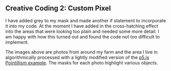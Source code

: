 ## Creative Coding 2: Custom Pixel

I have added grey to my mask and made another if statement to incorporate it into my code. At the moment I have added in the cross-hatching effect into the areas that were looking too plain and needed some more detail. I am happy with how this turned out and found the code not too difficult to implement.

The images above are photos from around my farm and the area I live in algorithmically processed with a lightly modified version of the [p5.js Pointillism example](https://p5js.org/examples/image-pointillism.html). The masks for each photo highlight various objects.

